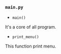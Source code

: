 ### `main.py`


* `main()`

It's a core of all program.

* `print_menu()`

This function print menu.



